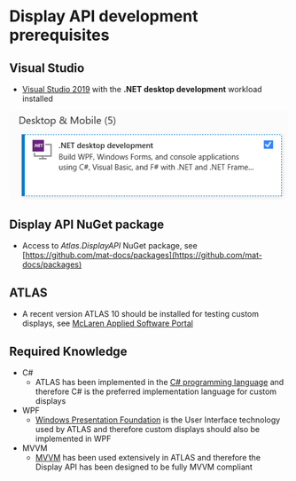 # Display API development prerequisites

## Visual Studio

- [Visual Studio 2019](https://visualstudio.microsoft.com/downloads/?utm_medium=microsoft&utm_source=docs.microsoft.com&utm_campaign=inline+link&utm_content=download+vs2019) with the **.NET desktop development** workload installed

![Visual Studio Installer](../assets/images/introduction/visualstudioinstaller.png)

## Display API NuGet package

- Access to _Atlas.DisplayAPI_ NuGet package, see [https://github.com/mat-docs/packages](https://github.com/mat-docs/packages)

## ATLAS

- A recent version ATLAS 10 should be installed for testing custom displays, see [McLaren Applied Software Portal](https://www.mclarenelectronics.com/Portal)

## Required Knowledge

- C#
    - ATLAS has been implemented in the [C# programming language](https://docs.microsoft.com/en-us/dotnet/csharp/tour-of-csharp/) and therefore C# is the preferred implementation language for custom displays
- WPF
    - [Windows Presentation Foundation](https://docs.microsoft.com/en-us/visualstudio/designers/getting-started-with-wpf) is the User Interface technology used by ATLAS and therefore custom displays should also be implemented in WPF
- MVVM
    -  [MVVM](mvvm.md) has been used extensively in ATLAS and therefore the Display API has been designed to be fully MVVM compliant

